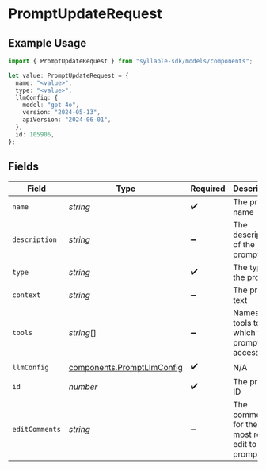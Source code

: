 # PromptUpdateRequest

## Example Usage

```typescript
import { PromptUpdateRequest } from "syllable-sdk/models/components";

let value: PromptUpdateRequest = {
  name: "<value>",
  type: "<value>",
  llmConfig: {
    model: "gpt-4o",
    version: "2024-05-13",
    apiVersion: "2024-06-01",
  },
  id: 105906,
};
```

## Fields

| Field                                                                    | Type                                                                     | Required                                                                 | Description                                                              |
| ------------------------------------------------------------------------ | ------------------------------------------------------------------------ | ------------------------------------------------------------------------ | ------------------------------------------------------------------------ |
| `name`                                                                   | *string*                                                                 | :heavy_check_mark:                                                       | The prompt name                                                          |
| `description`                                                            | *string*                                                                 | :heavy_minus_sign:                                                       | The description of the prompt                                            |
| `type`                                                                   | *string*                                                                 | :heavy_check_mark:                                                       | The type of the prompt                                                   |
| `context`                                                                | *string*                                                                 | :heavy_minus_sign:                                                       | The prompt text                                                          |
| `tools`                                                                  | *string*[]                                                               | :heavy_minus_sign:                                                       | Names of tools to which the prompt has access                            |
| `llmConfig`                                                              | [components.PromptLlmConfig](../../models/components/promptllmconfig.md) | :heavy_check_mark:                                                       | N/A                                                                      |
| `id`                                                                     | *number*                                                                 | :heavy_check_mark:                                                       | The prompt ID                                                            |
| `editComments`                                                           | *string*                                                                 | :heavy_minus_sign:                                                       | The comments for the most recent edit to the prompt                      |
